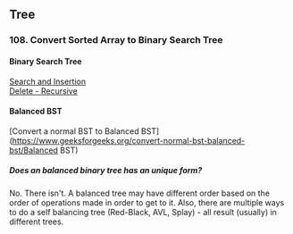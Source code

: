 ## Tree

### 108. Convert Sorted Array to Binary Search Tree
#### Binary Search Tree
[Search and Insertion](https://www.geeksforgeeks.org/binary-search-tree-set-1-search-and-insertion/)     
[Delete - Recursive](https://www.geeksforgeeks.org/binary-search-tree-set-2-delete/)  

#### Balanced BST
[Convert a normal BST to Balanced BST](https://www.geeksforgeeks.org/convert-normal-bst-balanced-bst/Balanced BST)   

##### Does an balanced binary tree has an unique form?
No. There isn't. A balanced tree may have different order based on the order of operations made in order to get to it. Also, there are multiple ways to do a self balancing tree (Red-Black, AVL, Splay) - all result (usually) in different trees.


